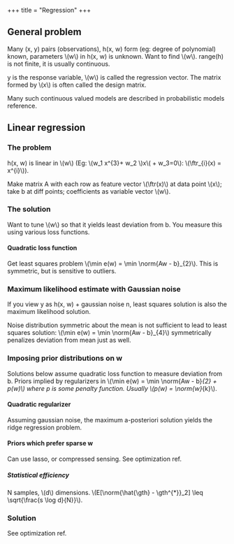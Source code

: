 +++
title = "Regression"
+++
## General problem
Many (x, y) pairs (observations), h(x, w) form (eg: degree of polynomial) known, parameters \\(w\\) in h(x, w) is unknown. Want to find \\(w\\). range(h) is not finite, it is usually continuous.

y is the response variable, \\(w\\) is called the regression vector. The matrix formed by \\(x\\) is often called the design matrix.

Many such continuous valued models are described in probabilistic models reference.

## Linear regression
### The problem
h(x, w) is linear in \\(w\\) (Eg: \\(w_1 x^{3}+ w_2 \\)x\\( + w_3=0\\): \\(\ftr_{i}(x) = x^{i}\\)).

Make matrix A with each row as feature vector \\(\ftr(x)\\) at data point \\(x\\); take b at diff points; coefficients as variable vector \\(w\\).

### The solution
Want to tune \\(w\\) so that it yields least deviation from b. You measure this using various loss functions.

#### Quadratic loss function
Get least squares problem \\(\min e(w) = \min \norm{Aw - b}_{2}\\). This is symmetric, but is sensitive to outliers.

### Maximum likelihood estimate with Gaussian noise
If you view y as h(x, w) + gaussian noise n, least squares solution is also the maximum likelihood solution.

Noise distribution symmetric about the mean is not sufficient to lead to least squares solution: \\(\min e(w) = \min \norm{Aw - b}_{4}\\) symmetrically penalizes deviation from mean just as well.

### Imposing prior distributions on w
Solutions below assume quadratic loss function to measure deviation from b. Priors implied by regularizers in \\(\min e(w) = \min \norm{Aw - b}_{2} + p(w)\\) where p is some penalty function. Usually \\(p(w) = \norm{w}_{k}\\).

#### Quadratic regularizer
Assuming gaussian noise, the maximum a-posteriori solution yields the ridge regression problem.

#### Priors which prefer sparse w
Can use lasso, or compressed sensing. See optimization ref.

##### Statistical efficiency
N samples, \\(d\\) dimensions. \\(E[\norm{\hat{\gth} - \gth^{*}}_2] \leq \sqrt{\frac{s \log d}{N}}\\).

### Solution
See optimization ref.

